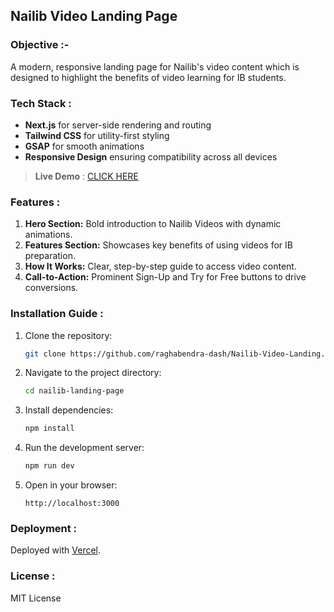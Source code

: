 ## Nailib Video Landing Page

### Objective :-  

A modern, responsive landing page for Nailib's video content which is designed to highlight the benefits of video learning for IB students.  

### Tech Stack :

- **Next.js** for server-side rendering and routing  
- **Tailwind CSS** for utility-first styling  
- **GSAP** for smooth animations  
- **Responsive Design** ensuring compatibility across all devices
  

>**Live Demo** : [CLICK HERE](https://nailib-video-landing1.vercel.app/)

    

### Features :

1. **Hero Section:** Bold introduction to Nailib Videos with dynamic animations.  
2. **Features Section:** Showcases key benefits of using videos for IB preparation.  
3. **How It Works:** Clear, step-by-step guide to access video content.  
4. **Call-to-Action:** Prominent Sign-Up and Try for Free buttons to drive conversions.  

### Installation Guide :

1. Clone the repository:  
   ```bash
   git clone https://github.com/raghabendra-dash/Nailib-Video-Landing.git
   ```
2. Navigate to the project directory:  
   ```bash
   cd nailib-landing-page
   ```
3. Install dependencies:  
   ```bash
   npm install
   ```
4. Run the development server:  
   ```bash
   npm run dev
   ```
5. Open in your browser:  
   ```  
   http://localhost:3000  
   ```

### Deployment :

Deployed with [Vercel](https://nailib-video-landing1.vercel.app/).  

### License : 

MIT License  

